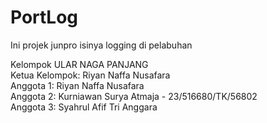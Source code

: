 # PortLog
Ini projek junpro isinya logging di pelabuhan

Kelompok ULAR NAGA PANJANG\
Ketua Kelompok: Riyan Naffa Nusafara\
Anggota 1: Riyan Naffa Nusafara\
Anggota 2: Kurniawan Surya Atmaja - 23/516680/TK/56802\
Anggota 3: Syahrul Afif Tri Anggara
